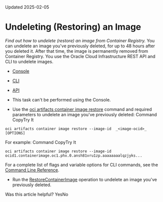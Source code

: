 Updated 2025-02-05
# Undeleting (Restoring) an Image
_Find out how to undelete (restore) an image from Container Registry._
You can undelete an image you've previously deleted, for up to 48 hours after you deleted it. After that time, the image is permanently removed from Container Registry. You use the Oracle Cloud Infrastructure REST API and CLI to undelete images.
  * [Console](https://docs.oracle.com/en-us/iaas/Content/Registry/Tasks/undelete-image.htm)
  * [CLI](https://docs.oracle.com/en-us/iaas/Content/Registry/Tasks/undelete-image.htm)
  * [API](https://docs.oracle.com/en-us/iaas/Content/Registry/Tasks/undelete-image.htm)


  * This task can't be performed using the Console.
  * Use the [oci artifacts container image restore](https://docs.oracle.com/iaas/tools/oci-cli/latest/oci_cli_docs/cmdref/artifacts/container/image/restore.html) command and required parameters to undelete an image you've previously deleted:
Command
CopyTry It
```
oci artifacts container image restore --image-id  _<image-ocid>_ [OPTIONS]
```

For example:
Command
CopyTry It
```
oci artifacts container image restore --image-id ocid1.containerimage.oc1.phx.0.ansh81vru1zp.aaaaaaaalqzjyks...
```

For a complete list of flags and variable options for CLI commands, see the [Command Line Reference](https://docs.oracle.com/iaas/tools/oci-cli/latest/oci_cli_docs/index.html).
  * Run the [RestoreContainerImage](https://docs.oracle.com/iaas/api/#/en/registry/latest/ContainerImage/RestoreContainerImage) operation to undelete an image you've previously deleted.


Was this article helpful?
YesNo

